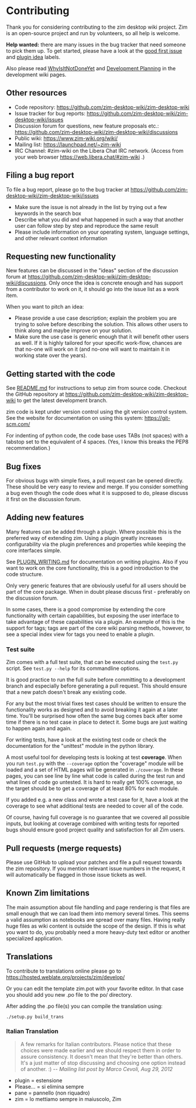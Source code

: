 Contributing
============

Thank you for considering contributing to the zim desktop wiki project. Zim
is an open-source project and run by volunteers, so all help is welcome.


**Help wanted:** there are many issues in the bug tracker that need someone to pick
them up. To get started, please have a look at the
[good first issue](https://github.com/zim-desktop-wiki/zim-desktop-wiki/labels/good%20first%20issue)
and
[plugin idea](https://github.com/zim-desktop-wiki/zim-desktop-wiki/labels/plugin%20idea) labels.

Also please read [WhyIsItNotDoneYet](https://github.com/zim-desktop-wiki/zim-desktop-wiki/wiki/WhyIsItNotDoneYet)
and [Development Planning](https://github.com/zim-desktop-wiki/zim-desktop-wiki/wiki/Planning) in the development wiki pages.


## Other resources
* Code repository:
  https://github.com/zim-desktop-wiki/zim-desktop-wiki
* Issue tracker for bug reports:
  https://github.com/zim-desktop-wiki/zim-desktop-wiki/issues
* Discussion forum for questions, new feature proposals etc.:
  https://github.com/zim-desktop-wiki/zim-desktop-wiki/discussions
* Public wiki:
  https://www.zim-wiki.org/wiki/
* Mailing list:
  https://launchpad.net/~zim-wiki
* IRC Channel:
  #zim-wiki on the Libera Chat IRC network. (Access from your web browser https://web.libera.chat/#zim-wiki .)


## Filing a bug report
To file a bug report, please go to the bug tracker at
https://github.com/zim-desktop-wiki/zim-desktop-wiki/issues

* Make sure the issue is not already in the list by trying out a few keywords
  in the search box
* Describe what you did and what happened in such a way that another user can
  follow step by step and reproduce the same result
* Please include information on your operating system, language settings, and
  other relevant context information

## Requesting new functionality
New features can be discussed in the "ideas" section of the discussion forum at
https://github.com/zim-desktop-wiki/zim-desktop-wiki/discussions. Only once the
idea is concrete enough and has support from a contributor to work on it, it
should go into the issue list as a work item.

When you want to pitch an idea:

* Please provide a use case description; explain the problem you are trying to
  solve before describing the solution. This allows other users to think along
  and maybe improve on your solution.
* Make sure the use case is generic enough that it will benefit other users
  as well. If it is highly tailored for your specific work-flow, chances are
  that no-one will work on it (and no-one will want to maintain it in working
  state over the years).


## Getting started with the code

See [README.md](./README.md) for instructions to setup zim from source code. Checkout
the GitHub repository at https://github.com/zim-desktop-wiki/zim-desktop-wiki
to get the latest development branch.

zim code is kept under version control using the git version control system.
See the website for documentation on using this system: https://git-scm.com/

For indenting of python code, the code base uses TABs (not spaces) with a
tabstop set to the equivalent of 4 spaces. (Yes, I know this breaks the PEP8
recommendation.)


## Bug fixes
For obvious bugs with simple fixes, a pull request can be opened directly.
These should be very easy to review and merge. If you consider something a bug
even though the code does what it is supposed to do, please discuss it first on
the discussion forum.


## Adding new features
Many features can be added through a plugin. Where possible this is the
preferred way of extending zim. Using a plugin greatly increases
configurability via the plugin preferences and properties while keeping the
core interfaces simple.

See [PLUGIN_WRITING.md](./PLUGIN_WRITING.md) for documentation on writing plugins. Also if you want
to work on the core functionality, this is a good introduction to the code
structure.

Only very generic features that are obviously useful for all users should be
part of the core package. When in doubt please discuss first - preferably on the
discussion forum.

In some cases, there is a good compromise by extending the core functionality
with certain capabilities, but exposing the user interface to take advantage of
these capabilities via a plugin. An example of this is the support for tags;
tags are part of the core wiki parsing methods, however, to see a special index
view for tags you need to enable a plugin.

### Test suite

Zim comes with a full test suite, that can be executed using the `test.py`
script. See `test.py --help` for its commandline options.

It is good practice to run the full suite before committing to a development
branch and especially before generating a pull request. This should ensure that a
new patch doesn't break any existing code.

For any but the most trivial fixes test cases should be written to ensure the
functionality works as designed and to avoid breaking it again at a later time.
You'll be surprised how often the same bug comes back after some time if there is
no test case in place to detect it. Some bugs are just waiting to happen
again and again.

For writing tests, have a look at the existing test code or check the
documentation for the "unittest" module in the python library.

A most useful tool for developing tests is looking at test **coverage**. When
you run `test.py` with the `--coverage` option the "coverage" module
will be loaded and a set of HTML pages will be generated in `./coverage`. In
these pages, you can see line by line what code is called during the test run and
what lines of code go untested. It is hard to really get 100% coverage, so
the target should be to get a coverage of at least 80% for each module.

If you added e.g. a new class and wrote a test case for it, have a look at the
coverage to see what additional tests are needed to cover all of the code.

Of course, having full coverage is no guarantee that we covered all possible inputs, but
looking at coverage combined with writing tests for reported bugs should ensure
good project quality and satisfaction for all Zim users.


## Pull requests (merge requests)
Please use GitHub to upload your patches and file a pull request towards the
zim repository. If you mention relevant issue numbers in the request, it
will automatically be flagged in those issue tickets as well.

## Known Zim limitations
The main assumption about file handling and page rendering is that files
are small enough that we can load them into memory several times. This seems a
valid assumption as notebooks are spread over many files. Having really huge
files as wiki content is outside the scope of the design. If this is what you want
to do, you probably need a more heavy-duty text editor or another specialized
application.


## Translations

To contribute to translations online please go to
https://hosted.weblate.org/projects/zim/develop/

Or you can edit the template zim.pot with your favorite editor. In that case you should add you new .po file to the po/ directory.

After adding the .po file(s) you can compile the translation using:

    ./setup.py build_trans


### Italian Translation

> A few remarks for Italian contributors. Please notice that these choices were
made earlier and we should respect them in order to assure consistency. It
doesn't mean that they're better than others. It's a just matter of stop
discussing and choosing one option instead of another. :)
-- *Mailing list post by  Marco Cevoli, Aug 29, 2012*

* plugin = estensione
* Please... = si elimina sempre
* pane = pannello (non riquadro)
* zim = lo mettiamo sempre in maiuscolo, Zim
